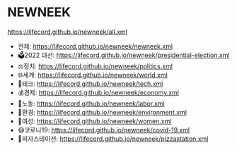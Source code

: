 # NEWNEEK
https://lifecord.github.io/newneek/all.xml
- 전체: https://lifecord.github.io/newneek/newneek.xml
- 🗳2022 대선: https://lifecord.github.io/newneek/presidential-election.xml
- ⚖️정치: https://lifecord.github.io/newneek/politics.xml
- 🌐세계: https://lifecord.github.io/newneek/world.xml
- 🤖테크: https://lifecord.github.io/newneek/tech.xml
- 💰경제: https://lifecord.github.io/newneek/economy.xml
- 💪노동: https://lifecord.github.io/newneek/labor.xml
- 🌳환경: https://lifecord.github.io/newneek/environment.xml
- 🧑여성: https://lifecord.github.io/newneek/women.xml
- 😷코로나19: https://lifecord.github.io/newneek/covid-19.xml
- 🍕피자스테이션: https://lifecord.github.io/newneek/pizzastation.xml
